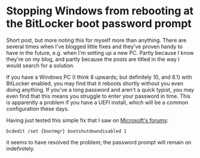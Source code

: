 # Stopping Windows from rebooting at the BitLocker boot password prompt


Short post, but more noting this for myself more than anything. There
are several times when I've blogged little fixes and they've proven
handy to have in the future, e.g. when I'm setting up a new PC. Partly
because I know they're on my blog, and partly because the posts are
titled in the way I would search for a solution.

If you have a Windows PC (I think 8 upwards; but definitely 10, and 8.1)
with BitLocker enabled, you may find that it reboots shortly without you
even doing anything. If you've a long password and aren't a quick
typist, you may even find that this means you struggle to enter your
password in time. This is apparently a problem if you have a UEFI install,
which will be a common configuration these days.

Having just tested this simple fix that I saw on [Microsoft's
forums](https://social.technet.microsoft.com/Forums/office/en-US/932630c2-ae3d-4cbd-8d79-a492806363ea/windows-81-bitlocker-automatic-shutdown-during-password-prompt?forum=w8itproinstall):

```doscon
bcdedit /set {bootmgr} bootshutdowndisabled 1
```

it seems to have resolved the problem; the password prompt will remain on
indefinitely.

